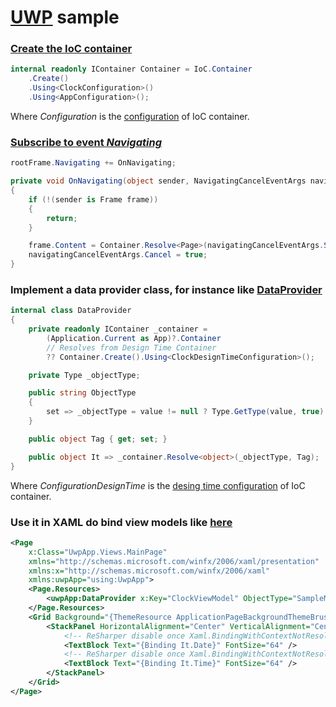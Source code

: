 # [UWP](https://docs.microsoft.com/en-us/windows/uwp/index) sample

### [Create the IoC container](App.xaml.cs#L26)

```csharp
internal readonly IContainer Container = IoC.Container
    .Create()
    .Using<ClockConfiguration>()
    .Using<AppConfiguration>();
```

Where _Configuration_ is the [configuration](Configuration.cs) of IoC container.

### [Subscribe to event _Navigating_](App.xaml.cs#L44)

```csharp
rootFrame.Navigating += OnNavigating;
```

```csharp
private void OnNavigating(object sender, NavigatingCancelEventArgs navigatingCancelEventArgs)
{
    if (!(sender is Frame frame))
    {
        return;
    }

    frame.Content = Container.Resolve<Page>(navigatingCancelEventArgs.SourcePageType, navigatingCancelEventArgs.Parameter);
    navigatingCancelEventArgs.Cancel = true;
}
```

### Implement a data provider class, for instance like [DataProvider](Samples/Uwp/DataProvider.cs)

```csharp
internal class DataProvider
{
    private readonly IContainer _container =
        (Application.Current as App)?.Container
        // Resolves from Design Time Container
        ?? Container.Create().Using<ClockDesignTimeConfiguration>();

    private Type _objectType;

    public string ObjectType
    {
        set => _objectType = value != null ? Type.GetType(value, true) : typeof(object);
    }

    public object Tag { get; set; }

    public object It => _container.Resolve<object>(_objectType, Tag);
}
```

Where _ConfigurationDesignTime_ is the [desing time configuration](ConfigurationDesignTime.cs) of IoC container.

### Use it in XAML do bind view models like [here](Views/MainWindow.xaml)

```xml
<Page
    x:Class="UwpApp.Views.MainPage"
    xmlns="http://schemas.microsoft.com/winfx/2006/xaml/presentation"
    xmlns:x="http://schemas.microsoft.com/winfx/2006/xaml"
    xmlns:uwpApp="using:UwpApp">
    <Page.Resources>
        <uwpApp:DataProvider x:Key="ClockViewModel" ObjectType="SampleModels.VewModels.IClockViewModel, SampleModels"/>
    </Page.Resources>
    <Grid Background="{ThemeResource ApplicationPageBackgroundThemeBrush}">
        <StackPanel HorizontalAlignment="Center" VerticalAlignment="Center" DataContext="{StaticResource ClockViewModel}">
            <!-- ReSharper disable once Xaml.BindingWithContextNotResolved -->
            <TextBlock Text="{Binding It.Date}" FontSize="64" />
            <!-- ReSharper disable once Xaml.BindingWithContextNotResolved -->
            <TextBlock Text="{Binding It.Time}" FontSize="64" />
        </StackPanel>
    </Grid>
</Page>

```